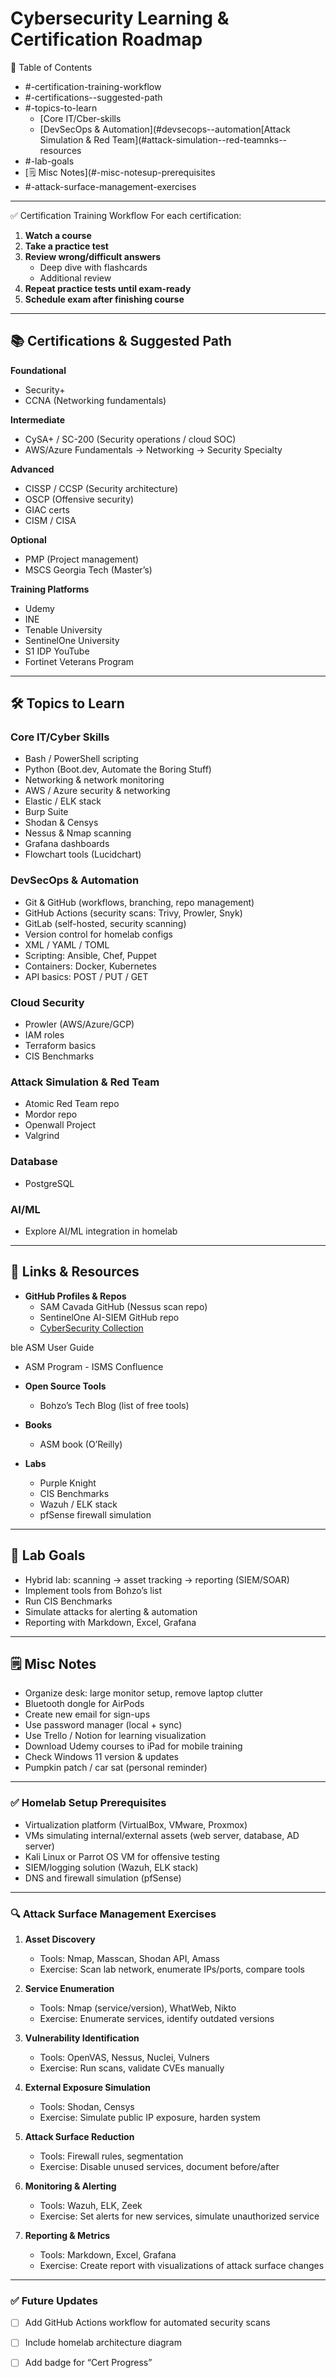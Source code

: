 
# Cybersecurity Learning & Certification Roadmap  

📑 Table of Contents
- #-certification-training-workflow
- #-certifications--suggested-path
- #-topics-to-learn
  - [Core IT/Cber-skills
  - [DevSecOps & Automation](#devsecops--automation[Attack Simulation & Red Team](#attack-simulation--red-teamnks--resources
- #-lab-goals
- [🗒 Misc Notes](#-misc-notesup-prerequisites
- #-attack-surface-management-exercises

---

 ✅ Certification Training Workflow
For each certification:
1. **Watch a course**
2. **Take a practice test**
3. **Review wrong/difficult answers**  
   - Deep dive with flashcards  
   - Additional review
4. **Repeat practice tests until exam-ready**
5. **Schedule exam after finishing course**

---

## 📚 Certifications & Suggested Path
**Foundational**
- Security+
- CCNA (Networking fundamentals)

**Intermediate**
- CySA+ / SC-200 (Security operations / cloud SOC)
- AWS/Azure Fundamentals → Networking → Security Specialty

**Advanced**
- CISSP / CCSP (Security architecture)
- OSCP (Offensive security)
- GIAC certs
- CISM / CISA

**Optional**
- PMP (Project management)
- MSCS Georgia Tech (Master’s)

**Training Platforms**
- Udemy  
- INE  
- Tenable University  
- SentinelOne University  
- S1 IDP YouTube  
- Fortinet Veterans Program  

---

## 🛠 Topics to Learn

### Core IT/Cyber Skills
- Bash / PowerShell scripting
- Python (Boot.dev, Automate the Boring Stuff)
- Networking & network monitoring
- AWS / Azure security & networking
- Elastic / ELK stack
- Burp Suite
- Shodan & Censys
- Nessus & Nmap scanning
- Grafana dashboards
- Flowchart tools (Lucidchart)

### DevSecOps & Automation
- Git & GitHub (workflows, branching, repo management)
- GitHub Actions (security scans: Trivy, Prowler, Snyk)
- GitLab (self-hosted, security scanning)
- Version control for homelab configs
- XML / YAML / TOML
- Scripting: Ansible, Chef, Puppet
- Containers: Docker, Kubernetes
- API basics: POST / PUT / GET

### Cloud Security
- Prowler (AWS/Azure/GCP)
- IAM roles
- Terraform basics
- CIS Benchmarks

### Attack Simulation & Red Team
- Atomic Red Team repo
- Mordor repo
- Openwall Project
- Valgrind

### Database
- PostgreSQL

### AI/ML
- Explore AI/ML integration in homelab

---

## 🔗 Links & Resources
- **GitHub Profiles & Repos**
  - SAM Cavada GitHub (Nessus scan repo)
  - SentinelOne AI-SIEM GitHub repo
  - [CyberSecurity Collection](https://github.com/Berkanktk/CyberSecurity)

ble ASM User Guide
  - ASM Program - ISMS Confluence

- **Open Source Tools**
  - Bohzo’s Tech Blog (list of free tools)

- **Books**
  - ASM book (O’Reilly)

- **Labs**
  - Purple Knight
  - CIS Benchmarks
  - Wazuh / ELK stack
  - pfSense firewall simulation

---

## 🧪 Lab Goals
- Hybrid lab: scanning → asset tracking → reporting (SIEM/SOAR)
- Implement tools from Bohzo’s list
- Run CIS Benchmarks
- Simulate attacks for alerting & automation
- Reporting with Markdown, Excel, Grafana

---

## 🗒 Misc Notes
- Organize desk: large monitor setup, remove laptop clutter
- Bluetooth dongle for AirPods
- Create new email for sign-ups
- Use password manager (local + sync)
- Use Trello / Notion for learning visualization
- Download Udemy courses to iPad for mobile training
- Check Windows 11 version & updates
- Pumpkin patch / car sat (personal reminder)

---

### ✅ Homelab Setup Prerequisites
- Virtualization platform (VirtualBox, VMware, Proxmox)
- VMs simulating internal/external assets (web server, database, AD server)
- Kali Linux or Parrot OS VM for offensive testing
- SIEM/logging solution (Wazuh, ELK stack)
- DNS and firewall simulation (pfSense)

---

### 🔍 Attack Surface Management Exercises
1. **Asset Discovery**
   - Tools: Nmap, Masscan, Shodan API, Amass
   - Exercise: Scan lab network, enumerate IPs/ports, compare tools

2. **Service Enumeration**
   - Tools: Nmap (service/version), WhatWeb, Nikto
   - Exercise: Enumerate services, identify outdated versions

3. **Vulnerability Identification**
   - Tools: OpenVAS, Nessus, Nuclei, Vulners
   - Exercise: Run scans, validate CVEs manually

4. **External Exposure Simulation**
   - Tools: Shodan, Censys
   - Exercise: Simulate public IP exposure, harden system

5. **Attack Surface Reduction**
   - Tools: Firewall rules, segmentation
   - Exercise: Disable unused services, document before/after

6. **Monitoring & Alerting**
   - Tools: Wazuh, ELK, Zeek
   - Exercise: Set alerts for new services, simulate unauthorized service

7. **Reporting & Metrics**
   - Tools: Markdown, Excel, Grafana
   - Exercise: Create report with visualizations of attack surface changes
---

### ✅ Future Updates
- [ ] Add GitHub Actions workflow for automated security scans
- [ ] Include homelab architecture diagram
- [ ] Add badge for “Cert Progress”

